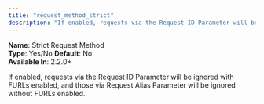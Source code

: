```yaml
---
title: "request_method_strict"
description: "If enabled, requests via the Request ID Parameter will be ignored with FURLs enabled"
---
```


**Name**: Strict Request Method  
**Type**: Yes/No
**Default**: No   
**Available In**: 2.2.0+

If enabled, requests via the Request ID Parameter will be ignored with FURLs enabled, and those via Request Alias Parameter will be ignored without FURLs enabled.